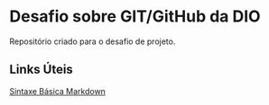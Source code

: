# Desafio sobre GIT/GitHub da DIO
Repositório criado para o desafio de projeto.

## Links Úteis
[Sintaxe Básica Markdown](https://www.markdownguide.org/basic-syntax/)
